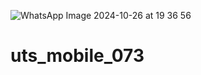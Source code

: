 ![WhatsApp Image 2024-10-26 at 19 36 56](https://github.com/user-attachments/assets/c4906f72-405b-4566-ba70-517358237637)
# uts_mobile_073
